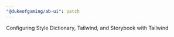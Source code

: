 ```yaml
---
"@dukeofgaming/ab-ui": patch
---
```


Configuring Style Dictionary, Tailwind, and Storybook with Tailwind
